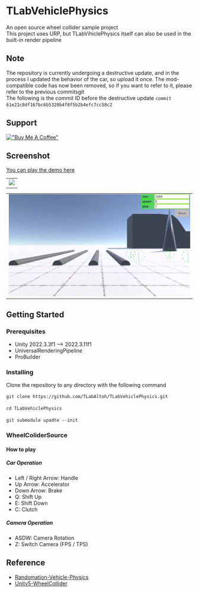 # TLabVehiclePhysics
An open source wheel collider sample project  
This project uses URP, but TLabVihiclePhysics itself can also be used in the built-in render pipeline

## Note
The repository is currently undergoing a destructive update, and in the process I updated the behavior of the car, so upload it once. The mod-compatible code has now been removed, so if you want to refer to it, please refer to the previous commitsgit  
The following is the commit ID before the destructive update ``` commit 61e21c8df167bc6b5320b4f8f5b2b4efc7cc58c2 ```

## Support
[!["Buy Me A Coffee"](https://www.buymeacoffee.com/assets/img/custom_images/orange_img.png)](https://www.buymeacoffee.com/tlabaltoh)

## Screenshot
[You can play the demo here](https://tlab.itch.io/tlabvihiclephysics-mod)  

<table>
<tr>
   <td>
	    <img src="Media/ontrack.gif" width="500" />
	 </td>
</tr>
</table>

<table>
<tr>
   <td> 
      <img src="Media/suspention.gif" width="500" />
   </td>
</tr>
</table>

## Getting Started
### Prerequisites
- Unity 2022.3.3f1 --> 2022.3.11f1
- UniversalRenderingPipeline
- ProBuilder

### Installing
Clone the repository to any directory with the following command  
```
git clone https://github.com/TLabAltoh/TLabVehiclePhysics.git

cd TLabVehiclePhysics

git submodule upadte --init
```

### WheelColiderSource
#### How to play
##### Car Operation
- Left / Right Arrow: Handle
- Up Arrow: Accelerator
- Down Arrow: Brake
- Q: Shift Up
- E: Shift Down
- C: Clutch
##### Camera Operation
- ASDW: Camera Rotation
- Z: Switch Camera (FPS / TPS)

## Reference
- [Randomation-Vehicle-Physics](https://github.com/JustInvoke/Randomation-Vehicle-Physics)
- [Unity5-WheelCollider](https://github.com/unity-car-tutorials/Unity5-WheelColliderSource)

